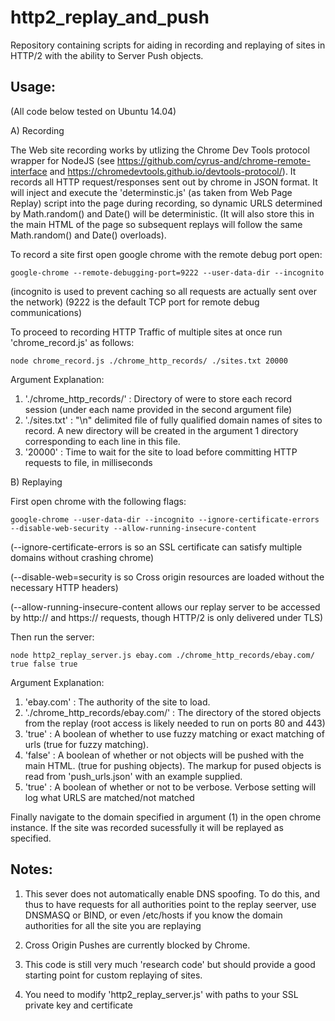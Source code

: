 # http2_replay_and_push
Repository containing scripts for aiding in recording and replaying of sites in HTTP/2 with the ability to Server Push objects. 

Usage:
----------
(All code below tested on Ubuntu 14.04)

A) Recording

The Web site recording works by utlizing the Chrome Dev Tools protocol wrapper for NodeJS (see https://github.com/cyrus-and/chrome-remote-interface and https://chromedevtools.github.io/devtools-protocol/).
It records all HTTP request/responses sent out by chrome in JSON format.
It will inject and execute the 'determinstic.js' (as taken from Web Page Replay) script into the page during recording, so dynamic URLS determined by Math.random() and Date() will be deterministic. (It will also store this in the main HTML of the page so subsequent replays will follow the same Math.random() and Date() overloads).

To record a site first open google chrome with the remote debug port open:

    google-chrome --remote-debugging-port=9222 --user-data-dir --incognito 

(incognito is used to prevent caching so all requests are actually sent over the network)
(9222 is the default TCP port for remote debug communications)

To proceed to recording HTTP Traffic of multiple sites at once run 'chrome_record.js' as follows:

    node chrome_record.js ./chrome_http_records/ ./sites.txt 20000


Argument Explanation:
1) './chrome_http_records/' : Directory of were to store each record session (under each name provided in the second argument file)
2) './sites.txt' : "\n" delimited file of fully qualified domain names of sites to record. A new directory will be created in the argument 1 directory corresponding to each line in this file.
3) '20000' : Time to wait for the site to load before committing HTTP requests to file, in milliseconds

B) Replaying

First open chrome with the following flags:

    google-chrome --user-data-dir --incognito --ignore-certificate-errors --disable-web-security --allow-running-insecure-content

(--ignore-certificate-errors is so an SSL certificate can satisfy multiple domains without crashing chrome)

(--disable-web=security is so Cross origin resources are loaded without the necessary HTTP headers)

(--allow-running-insecure-content allows our replay server to be accessed by http:// and https:// requests, though HTTP/2 is only delivered under TLS)


Then run the server:

    node http2_replay_server.js ebay.com ./chrome_http_records/ebay.com/ true false true   

Argument Explanation:
1) 'ebay.com' : The authority of the site to load.
2) './chrome_http_records/ebay.com/' : The directory of the stored objects from the replay 
(root access is likely needed to run on ports 80 and 443)
3) 'true' : A boolean of whether to use fuzzy matching or exact matching of urls (true for fuzzy matching).
4) 'false' : A boolean of whether or not objects will be pushed with the main HTML. (true for pushing objects).
The markup for pused objects is read from 'push_urls.json' with an example supplied.
5) 'true' : A boolean of whether or not to be verbose. Verbose setting will log what URLS are matched/not matched

Finally navigate to the domain specified in argument (1) in the open chrome instance.
If the site was recorded sucessfully it will be replayed as specified.

Notes:
--------
1) This sever does not automatically enable DNS spoofing. To do this, and thus to have requests for all authorities point to the replay seerver, use DNSMASQ or BIND, or even /etc/hosts if you know the domain authorities for all the site you are replaying

2) Cross Origin Pushes are currently blocked by Chrome.

3) This code is still very much 'research code' but should provide a good starting point for custom replaying of sites.

4) You need to modify 'http2_replay_server.js' with paths to your SSL private key and certificate
